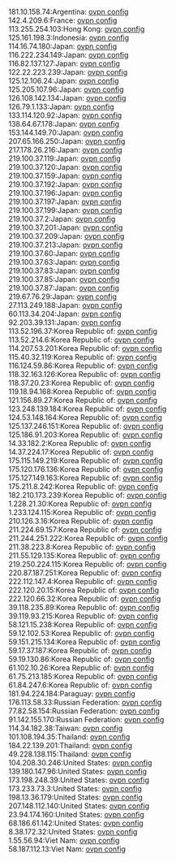 181.10.158.74:Argentina: [ovpn config](vpn/181_10_158_74.ovpn)  
142.4.209.6:France: [ovpn config](vpn/142_4_209_6.ovpn)  
113.255.254.103:Hong Kong: [ovpn config](vpn/113_255_254_103.ovpn)  
125.161.198.3:Indonesia: [ovpn config](vpn/125_161_198_3.ovpn)  
114.16.74.180:Japan: [ovpn config](vpn/114_16_74_180.ovpn)  
116.222.234.149:Japan: [ovpn config](vpn/116_222_234_149.ovpn)  
116.82.137.127:Japan: [ovpn config](vpn/116_82_137_127.ovpn)  
122.22.223.239:Japan: [ovpn config](vpn/122_22_223_239.ovpn)  
125.12.106.24:Japan: [ovpn config](vpn/125_12_106_24.ovpn)  
125.205.107.96:Japan: [ovpn config](vpn/125_205_107_96.ovpn)  
126.108.142.134:Japan: [ovpn config](vpn/126_108_142_134.ovpn)  
126.79.1.133:Japan: [ovpn config](vpn/126_79_1_133.ovpn)  
133.114.120.92:Japan: [ovpn config](vpn/133_114_120_92.ovpn)  
138.64.67.178:Japan: [ovpn config](vpn/138_64_67_178.ovpn)  
153.144.149.70:Japan: [ovpn config](vpn/153_144_149_70.ovpn)  
207.65.166.250:Japan: [ovpn config](vpn/207_65_166_250.ovpn)  
217.178.26.216:Japan: [ovpn config](vpn/217_178_26_216.ovpn)  
219.100.37.119:Japan: [ovpn config](vpn/219_100_37_119.ovpn)  
219.100.37.120:Japan: [ovpn config](vpn/219_100_37_120.ovpn)  
219.100.37.159:Japan: [ovpn config](vpn/219_100_37_159.ovpn)  
219.100.37.192:Japan: [ovpn config](vpn/219_100_37_192.ovpn)  
219.100.37.196:Japan: [ovpn config](vpn/219_100_37_196.ovpn)  
219.100.37.197:Japan: [ovpn config](vpn/219_100_37_197.ovpn)  
219.100.37.199:Japan: [ovpn config](vpn/219_100_37_199.ovpn)  
219.100.37.2:Japan: [ovpn config](vpn/219_100_37_2.ovpn)  
219.100.37.201:Japan: [ovpn config](vpn/219_100_37_201.ovpn)  
219.100.37.209:Japan: [ovpn config](vpn/219_100_37_209.ovpn)  
219.100.37.213:Japan: [ovpn config](vpn/219_100_37_213.ovpn)  
219.100.37.60:Japan: [ovpn config](vpn/219_100_37_60.ovpn)  
219.100.37.63:Japan: [ovpn config](vpn/219_100_37_63.ovpn)  
219.100.37.83:Japan: [ovpn config](vpn/219_100_37_83.ovpn)  
219.100.37.85:Japan: [ovpn config](vpn/219_100_37_85.ovpn)  
219.100.37.87:Japan: [ovpn config](vpn/219_100_37_87.ovpn)  
219.67.76.29:Japan: [ovpn config](vpn/219_67_76_29.ovpn)  
27.113.249.188:Japan: [ovpn config](vpn/27_113_249_188.ovpn)  
60.113.34.204:Japan: [ovpn config](vpn/60_113_34_204.ovpn)  
92.203.39.131:Japan: [ovpn config](vpn/92_203_39_131.ovpn)  
113.52.196.37:Korea Republic of: [ovpn config](vpn/113_52_196_37.ovpn)  
113.52.214.6:Korea Republic of: [ovpn config](vpn/113_52_214_6.ovpn)  
114.207.53.201:Korea Republic of: [ovpn config](vpn/114_207_53_201.ovpn)  
115.40.32.119:Korea Republic of: [ovpn config](vpn/115_40_32_119.ovpn)  
116.124.59.86:Korea Republic of: [ovpn config](vpn/116_124_59_86.ovpn)  
118.32.163.126:Korea Republic of: [ovpn config](vpn/118_32_163_126.ovpn)  
118.37.20.23:Korea Republic of: [ovpn config](vpn/118_37_20_23.ovpn)  
119.18.94.168:Korea Republic of: [ovpn config](vpn/119_18_94_168.ovpn)  
121.156.89.27:Korea Republic of: [ovpn config](vpn/121_156_89_27.ovpn)  
123.248.139.184:Korea Republic of: [ovpn config](vpn/123_248_139_184.ovpn)  
124.53.148.164:Korea Republic of: [ovpn config](vpn/124_53_148_164.ovpn)  
125.137.246.151:Korea Republic of: [ovpn config](vpn/125_137_246_151.ovpn)  
125.186.91.203:Korea Republic of: [ovpn config](vpn/125_186_91_203.ovpn)  
14.33.182.2:Korea Republic of: [ovpn config](vpn/14_33_182_2.ovpn)  
14.37.224.17:Korea Republic of: [ovpn config](vpn/14_37_224_17.ovpn)  
175.115.149.219:Korea Republic of: [ovpn config](vpn/175_115_149_219.ovpn)  
175.120.176.136:Korea Republic of: [ovpn config](vpn/175_120_176_136.ovpn)  
175.127.149.163:Korea Republic of: [ovpn config](vpn/175_127_149_163.ovpn)  
175.211.8.242:Korea Republic of: [ovpn config](vpn/175_211_8_242.ovpn)  
182.210.173.239:Korea Republic of: [ovpn config](vpn/182_210_173_239.ovpn)  
1.228.21.30:Korea Republic of: [ovpn config](vpn/1_228_21_30.ovpn)  
1.233.124.115:Korea Republic of: [ovpn config](vpn/1_233_124_115.ovpn)  
210.126.3.16:Korea Republic of: [ovpn config](vpn/210_126_3_16.ovpn)  
211.224.69.157:Korea Republic of: [ovpn config](vpn/211_224_69_157.ovpn)  
211.244.251.222:Korea Republic of: [ovpn config](vpn/211_244_251_222.ovpn)  
211.38.223.8:Korea Republic of: [ovpn config](vpn/211_38_223_8.ovpn)  
211.55.129.135:Korea Republic of: [ovpn config](vpn/211_55_129_135.ovpn)  
219.250.224.115:Korea Republic of: [ovpn config](vpn/219_250_224_115.ovpn)  
220.87.187.251:Korea Republic of: [ovpn config](vpn/220_87_187_251.ovpn)  
222.112.147.4:Korea Republic of: [ovpn config](vpn/222_112_147_4.ovpn)  
222.120.20.15:Korea Republic of: [ovpn config](vpn/222_120_20_15.ovpn)  
222.120.66.32:Korea Republic of: [ovpn config](vpn/222_120_66_32.ovpn)  
39.118.235.89:Korea Republic of: [ovpn config](vpn/39_118_235_89.ovpn)  
39.119.93.215:Korea Republic of: [ovpn config](vpn/39_119_93_215.ovpn)  
58.121.15.238:Korea Republic of: [ovpn config](vpn/58_121_15_238.ovpn)  
59.12.102.53:Korea Republic of: [ovpn config](vpn/59_12_102_53.ovpn)  
59.151.215.134:Korea Republic of: [ovpn config](vpn/59_151_215_134.ovpn)  
59.17.37.187:Korea Republic of: [ovpn config](vpn/59_17_37_187.ovpn)  
59.19.130.86:Korea Republic of: [ovpn config](vpn/59_19_130_86.ovpn)  
61.102.10.26:Korea Republic of: [ovpn config](vpn/61_102_10_26.ovpn)  
61.75.213.185:Korea Republic of: [ovpn config](vpn/61_75_213_185.ovpn)  
61.84.247.6:Korea Republic of: [ovpn config](vpn/61_84_247_6.ovpn)  
181.94.224.184:Paraguay: [ovpn config](vpn/181_94_224_184.ovpn)  
176.113.58.33:Russian Federation: [ovpn config](vpn/176_113_58_33.ovpn)  
77.82.58.154:Russian Federation: [ovpn config](vpn/77_82_58_154.ovpn)  
91.142.155.170:Russian Federation: [ovpn config](vpn/91_142_155_170.ovpn)  
114.34.182.38:Taiwan: [ovpn config](vpn/114_34_182_38.ovpn)  
101.108.194.35:Thailand: [ovpn config](vpn/101_108_194_35.ovpn)  
184.22.139.201:Thailand: [ovpn config](vpn/184_22_139_201.ovpn)  
49.228.138.115:Thailand: [ovpn config](vpn/49_228_138_115.ovpn)  
104.208.30.246:United States: [ovpn config](vpn/104_208_30_246.ovpn)  
139.180.147.96:United States: [ovpn config](vpn/139_180_147_96.ovpn)  
173.198.248.39:United States: [ovpn config](vpn/173_198_248_39.ovpn)  
173.233.73.3:United States: [ovpn config](vpn/173_233_73_3.ovpn)  
198.13.36.179:United States: [ovpn config](vpn/198_13_36_179.ovpn)  
207.148.112.140:United States: [ovpn config](vpn/207_148_112_140.ovpn)  
23.94.174.160:United States: [ovpn config](vpn/23_94_174_160.ovpn)  
68.186.61.142:United States: [ovpn config](vpn/68_186_61_142.ovpn)  
8.38.172.32:United States: [ovpn config](vpn/8_38_172_32.ovpn)  
1.55.56.94:Viet Nam: [ovpn config](vpn/1_55_56_94.ovpn)  
58.187.112.13:Viet Nam: [ovpn config](vpn/58_187_112_13.ovpn)  
